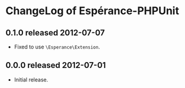 ChangeLog of Esp&eacute;rance-PHPUnit
=====================================

0.1.0 released 2012-07-07
-------------------------

- Fixed to use `\Esperance\Extension`.

0.0.0 released 2012-07-01
-------------------------

- Initial release.
